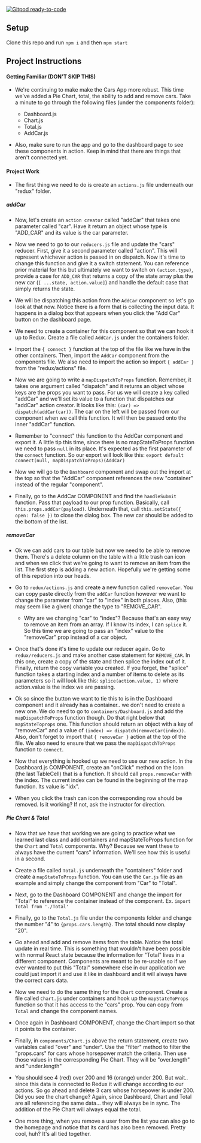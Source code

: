 [![Gitpod ready-to-code](https://img.shields.io/badge/Gitpod-ready--to--code-blue?logo=gitpod)](https://gitpod.io/#https://github.com/AustinCodingAcademy/411_wk5_day2_mapdispatchtoprops)

## Setup

Clone this repo and run `npm i` and then `npm start`

## Project Instructions

#### Getting Familiar (DON'T SKIP THIS)

* We're continuing to make make the Cars App more robust. This time we've added a Pie Chart, total, the ability to add and remove cars. Take a minute to go through the following files (under the components folder):
    * Dashboard.js
    * Chart.js
    * Total.js
    * AddCar.js

* Also, make sure to run the app and go to the dashboard page to see these components in action. Keep in mind that there are things that aren't connected yet. 

#### Project Work

* The first thing we need to do is create an `actions.js` file underneath our "redux" folder.

##### addCar

* Now, let's create an `action creator` called "addCar" that takes one parameter called "car". Have it return an object whose type is "ADD_CAR" and its value is the car parameter.

* Now we need to go to our `reducers.js` file and update the "cars" reducer. First, give it a second parameter called "action". This will represent whichever action is passed in on dispatch. Now it's time to change this function and give it a switch statement. You can reference prior material for this but ultimately we want to switch on `(action.type)`, provide a case for `ADD_CAR` that returns a copy of the state array plus the new car (`[ ...state, action.value]`) and handle the default case that simply returns the state.

* We will be dispatching this action from the `AddCar` component so let's go look at that now. Notice there is a form that is collecting the input data. It happens in a dialog box that appears when you click the "Add Car" button on the dashboard page.

* We need to create a container for this component so that we can hook it up to Redux. Create a file called `AddCar.js` under the containers folder.

* Import the `{ connect }` function at the top of the file like we have in the other containers. Then, import the `AddCar` component from the components file. We also need to import the action so import `{ addCar }` from the "redux/actions" file.

* Now we are going to write a `mapDispatchToProps` function. Remember, it takes one argument called "dispatch" and it returns an object whose keys are the props you want to pass. For us we will create a key called "addCar" and we'll set its value to a function that dispatches our "addCar" action creator. It looks like this: `(car) => dispatch(addCar(car))`. The car on the left will be passed from our component when we call this function. It will then be passed onto the inner "addCar" function.

* Remember to "connect" this function to the AddCar component and export it. A little tip this time, since there is no mapStateToProps function we need to pass `null` in its place. It's expected as the first parameter of the `connect` function. So our export will look like this: `export default connect(null, mapDispatchToProps)(AddCar)`

* Now we will go to the `Dashboard` component and swap out the import at the top so that the "AddCar" component references the new "container" instead of the regular "component".

* Finally, go to the AddCar COMPONENT and find the `handleSubmit` function. Pass that payload to our prop function. Basically, call `this.props.addCar(payload)`. Underneath that, call `this.setState({ open: false })` to close the dialog box. The new car should be added to the bottom of the list.

##### removeCar

* Ok we can add cars to our table but now we need to be able to remove them. There's a delete column on the table with a little trash can icon and when we click that we're going to want to remove an item from the list. The first step is adding a new action. Hopefully we're getting some of this repetion into our heads. 

* Go to `redux/actions.js` and create a new function called `removeCar`. You can copy paste directly from the `addCar` function however we want to change the parameter from "car" to "index" in both places. Also, (this may seem like a given) change the type to "REMOVE_CAR".
    * Why are we changing "car" to "index"? Because that's an easy way to remove an item from an array. If I know its index, I can `splice` it. So this time we are going to pass an "index" value to the "removeCar" prop instead of a car object.

* Once that's done it's time to update our reducer again. Go to `redux/reducers.js` and make another case statement for `REMOVE_CAR`. In this one, create a copy of the state and then splice the index out of it. Finally, return the copy variable you created. If you forget, the "splice" function takes a starting index and a number of items to delete as its parameters so it will look like this: `splice(action.value, 1)` where action.value is the index we are passing.

* Ok so since the button we want to tie this to is in the Dashboard component and it already has a container.. we don't need to create a new one. We do need to go to `containers/Dashboard.js` and add the `mapDispatchToProps` function though. Do that right below that `mapStateToprops` one. This function should return an object with a key of "removeCar" and a value of `(index) => dispatch(removeCar(index))`. Also, don't forget to import that `{ removeCar }` action at the top of the file. We also need to ensure that we pass the `mapDispatchToProps` function to `connect`.

* Now that everything is hooked up we need to use our new action. In the Dashboard.js COMPONENT, create an "onClick" method on the Icon (the last TableCell) that is a function. It should call `props.removeCar` with the index. The current index can be found in the beginning of the map function. Its value is "idx".

* When you click the trash can icon the corresponding row should be removed. Is it working? If not, ask the instructor for direction.

##### Pie Chart & Total

* Now that we have that working we are going to practice what we learned last class and add containers and mapStateToProps function for the `Chart` and `Total` components. Why? Because we want these to always have the current "cars" information. We'll see how this is useful in a second.

* Create a file called `Total.js` underneath the "containers" folder and create a `mapStateToProps` function. You can use the `Car.js` file as an example and simply change the component from "Car" to "Total".

* Next, go to the Dashboard COMPONENT and change the import for "Total" to reference the container instead of the component. Ex. `import Total from './Total'`

* Finally, go to the `Total.js` file under the components folder and change the number "4" to `{props.cars.length}`. The total should now display "20".

* Go ahead and add and remove items from the table. Notice the total update in real time. This is something that wouldn't have been possible with normal React state because the information for "Total" lives in a different component. Components are meant to be re-usable so if we ever wanted to put this "Total" somewhere else in our application we could just import it and use it like in dashboard and it will always have the correct cars data.

* Now we need to do the same thing for the `Chart` component. Create a file called `Chart.js` under containers and hook up the `mapStateToProps` function so that it has access to the "cars" prop. You can copy from `Total` and change the component names.

* Once again in Dashboard COMPONENT, change the Chart import so that it points to the container.

* Finally, in `components/Chart.js` above the return statement, create two variables called "over" and "under". Use the "filter" method to filter the "props.cars" for cars whose horsepower match the criteria. Then use those values in the corresponding Pie Chart. They will be "over.length" and "under.length"

* You should see 4 (red) over 200 and 16 (orange) under 200. But wait.. since this data is connected to Redux it will change according to our actions. So go ahead and delete 3 cars whose horsepower is under 200. Did you see the chart change? Again, since Dashboard, Chart and Total are all referencing the same data... they will always be in sync. The addition of the Pie Chart will always equal the total.

* One more thing, when you remove a user from the list you can also go to the homepage and notice that its card has also been removed. Pretty cool, huh? It's all tied together.
